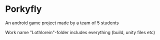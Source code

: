 # Porkyfly
 An android game project made by a team of 5 students
 
 Work name "Lothlorein"-folder includes everything (build, unity files etc)
